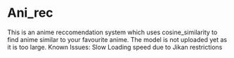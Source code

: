 # Ani_rec
This is an anime reccomendation system which uses cosine_similarity to find anime similar to your favourite anime.
The model is not uploaded yet as it is too large.
Known Issues:
Slow Loading speed due to Jikan restrictions
